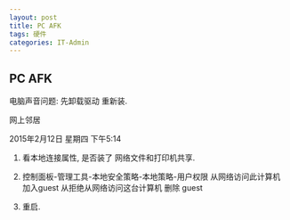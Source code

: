 ```yaml
---
layout: post
title: PC AFK  
tags: 硬件
categories: IT-Admin
---
```



## PC AFK
电脑声音问题:  先卸载驱动 重新装.

网上邻居

2015年2月12日 星期四
下午5:14

1. 看本地连接属性, 是否装了 网络文件和打印机共享.

2. 控制面板-管理工具-本地安全策略-本地策略-用户权限
	从网络访问此计算机                      加入guest
	从拒绝从网络访问这台计算机     删除 guest

3. 重启.
